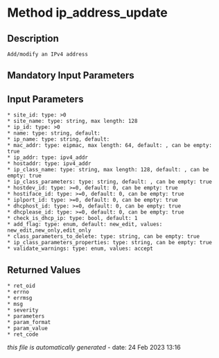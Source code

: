 # Method ip_address_update

## Description
	Add/modify an IPv4 address

## Mandatory Input Parameters

## Input Parameters
	* site_id: type: >0
	* site_name: type: string, max length: 128
	* ip_id: type: >0
	* name: type: string, default: 
	* ip_name: type: string, default: 
	* mac_addr: type: eipmac, max length: 64, default: , can be empty: true
	* ip_addr: type: ipv4_addr
	* hostaddr: type: ipv4_addr
	* ip_class_name: type: string, max length: 128, default: , can be empty: true
	* ip_class_parameters: type: string, default: , can be empty: true
	* hostdev_id: type: >=0, default: 0, can be empty: true
	* hostiface_id: type: >=0, default: 0, can be empty: true
	* iplport_id: type: >=0, default: 0, can be empty: true
	* dhcphost_id: type: >=0, default: 0, can be empty: true
	* dhcplease_id: type: >=0, default: 0, can be empty: true
	* check_is_dhcp_ip: type: bool, default: 1
	* add_flag: type: enum, default: new_edit, values: new_edit,new_only,edit_only
	* class_parameters_to_delete: type: string, can be empty: true
	* ip_class_parameters_properties: type: string, can be empty: true
	* validate_warnings: type: enum, values: accept

## Returned Values
	* ret_oid
	* errno
	* errmsg
	* msg
	* severity
	* parameters
	* param_format
	* param_value
	* ret_code


*this file is automatically generated* - date: 24 Feb 2023 13:16